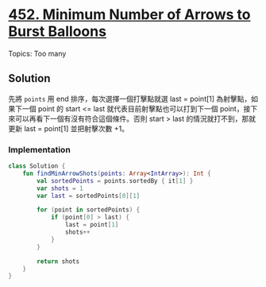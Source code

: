 # [452. Minimum Number of Arrows to Burst Balloons](https://leetcode.com/problems/minimum-number-of-arrows-to-burst-balloons/)

Topics: Too many

## Solution

先將 `points` 用 end 排序，每次選擇一個打擊點就選 last = point[1] 為射擊點，如果下一個 point 的 start <= last 就代表目前射擊點也可以打到下一個 point，接下來可以再看下一個有沒有符合這個條件。否則 start > last 的情況就打不到，那就更新 last = point[1] 並把射擊次數 +1。

### Implementation

```kotlin
class Solution {
    fun findMinArrowShots(points: Array<IntArray>): Int {
        val sortedPoints = points.sortedBy { it[1] }
        var shots = 1
        var last = sortedPoints[0][1]

        for (point in sortedPoints) {
            if (point[0] > last) {
                last = point[1]
                shots++
            }
        }

        return shots
    }
}
```
